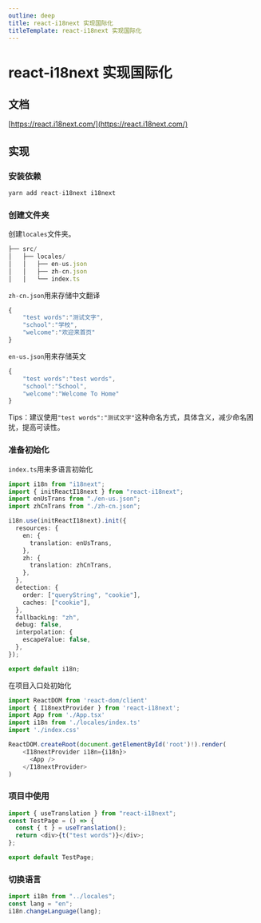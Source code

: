 ```yaml
---
outline: deep
title: react-i18next 实现国际化
titleTemplate: react-i18next 实现国际化
---
```


# react-i18next 实现国际化

## 文档

[https://react.i18next.com/](https://react.i18next.com/)

## 实现

### 安装依赖

```javascript
yarn add react-i18next i18next
```

### 创建文件夹

创建`locales`文件夹。

```javascript
├── src/
│   ├── locales/
│   │   ├── en-us.json
│   │   ├── zh-cn.json
│   │   └── index.ts
```

`zh-cn.json`用来存储中文翻译

```javascript
{
    "test words":"测试文字",
    "school":"学校",
    "welcome":"欢迎来首页"
}

```

`en-us.json`用来存储英文

```javascript
{
    "test words":"test words",
    "school":"School",
    "welcome":"Welcome To Home"
}
```

Tips：建议使用`"test words":"测试文字"`这种命名方式，具体含义，减少命名困扰，提高可读性。

### 准备初始化

`index.ts`用来多语言初始化

```typescript
import i18n from "i18next";
import { initReactI18next } from "react-i18next";
import enUsTrans from "./en-us.json";
import zhCnTrans from "./zh-cn.json";

i18n.use(initReactI18next).init({
  resources: {
    en: {
      translation: enUsTrans,
    },
    zh: {
      translation: zhCnTrans,
    },
  },
  detection: {
    order: ["queryString", "cookie"],
    caches: ["cookie"],
  },
  fallbackLng: "zh",
  debug: false,
  interpolation: {
    escapeValue: false,
  },
});

export default i18n;
```

在项目入口处初始化

```javascript
import ReactDOM from 'react-dom/client'
import { I18nextProvider } from 'react-i18next';
import App from './App.tsx'
import i18n from './locales/index.ts'
import './index.css'

ReactDOM.createRoot(document.getElementById('root')!).render(
    <I18nextProvider i18n={i18n}>
      <App />
    </I18nextProvider>
)
```

### 项目中使用

```javascript
import { useTranslation } from "react-i18next";
const TestPage = () => {
  const { t } = useTranslation();
  return <div>{t("test words")}</div>;
};

export default TestPage;
```

### 切换语言

```javascript
import i18n from "../locales";
const lang = "en";
i18n.changeLanguage(lang);
```
